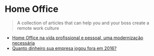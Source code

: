 # Home Office
> A collection of articles that can help you and your boss create a remote work culture


- [Home Office na vida profissional e pessoal, uma modernização necessária](https://medium.com/brasil/home-office-na-vida-profissional-e-pessoal-uma-moderniza%C3%A7%C3%A3o-necess%C3%A1ria-c38b2a2a2de6#.dfj952o14)
- [Quanto dinheiro sua empresa jogou fora em 2016?](https://coworkingbrasil.org/news/cultura-coworking-empresa/)
